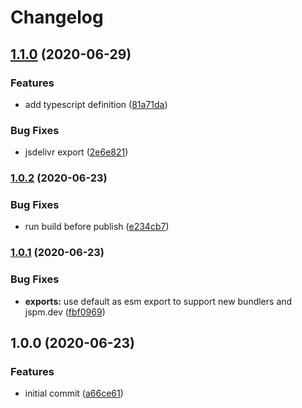 # Changelog

## [1.1.0](https://www.github.com/kenoxa/svelte-htm/compare/v1.0.2...v1.1.0) (2020-06-29)


### Features

* add typescript definition ([81a71da](https://www.github.com/kenoxa/svelte-htm/commit/81a71dac493ea8a44e8503985c796f81a8539277))


### Bug Fixes

* jsdelivr export ([2e6e821](https://www.github.com/kenoxa/svelte-htm/commit/2e6e821316e3587ef95e8b580ff7c0a26a8a9926))

### [1.0.2](https://www.github.com/kenoxa/svelte-htm/compare/v1.0.1...v1.0.2) (2020-06-23)

### Bug Fixes

- run build before publish ([e234cb7](https://www.github.com/kenoxa/svelte-htm/commit/e234cb74db1bb38ae911d3145daa96cab886cc0a))

### [1.0.1](https://www.github.com/kenoxa/svelte-htm/compare/v1.0.0...v1.0.1) (2020-06-23)

### Bug Fixes

- **exports:** use default as esm export to support new bundlers and jspm.dev ([fbf0969](https://www.github.com/kenoxa/svelte-htm/commit/fbf0969a9a085ce6d02c838add00743f2e126c2a))

## 1.0.0 (2020-06-23)

### Features

- initial commit ([a66ce61](https://www.github.com/kenoxa/svelte-htm/commit/a66ce61e61d8925e697a2632b8628bc4386ae5f5))
